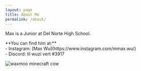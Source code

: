 ```yaml
---
layout: page
title: About Me
permalink: /about/
---
```


Max is a Junior at Del Norte High School.

<p>**You can find him at:** <br>
- Instagram: [Max Wu](https://www.instagram.com/mmax.wu/) <br>
- Discord: lil wuzi vert #3917
</p>



![waxmoo minecraft cow](/Users/lixiwu/downloads/minecraftcow.png)



